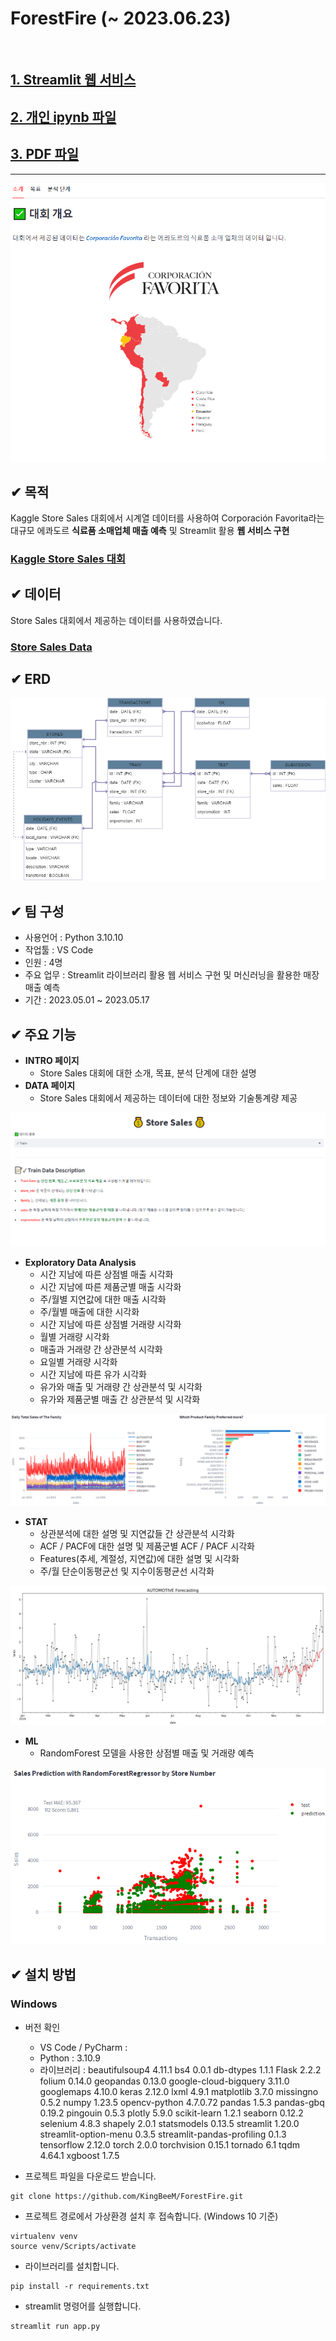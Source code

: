 # ForestFire (~ 2023.06.23)
<br/>

## [1. Streamlit 웹 서비스](https://kingbeem-forestfire-app-zxbk0n.streamlit.app/ "Streamlit Link")<br/>

## [2. 개인 ipynb 파일](https://github.com/KingBeeM/storesales_streamlit_by_Kaggle/blob/main/pdf/storesales.ipynb/ ".ipynb Link")<br/>

## [3. PDF 파일](https://github.com/KingBeeM/storesales_streamlit_by_Kaggle/blob/main/pdf/StoreSales_Attention.pdf/ "PDF Link")<br/>

---
![image](https://github.com/KingBeeM/storesales_streamlit_by_Kaggle/blob/main/img/main-store.png)

## ✔ 목적
Kaggle Store Sales 대회에서 시계열 데이터를 사용하여 Corporación Favorita라는 대규모 에콰도르 **식료품 소매업체 매출 예측** 및 Streamlit 활용 **웹 서비스 구현**<br/>

### [Kaggle Store Sales 대회](https://www.kaggle.com/competitions/store-sales-time-series-forecasting, "Kaggle Link") <br/>

## ✔ 데이터
Store Sales 대회에서 제공하는 데이터를 사용하였습니다.<br/>

### [Store Sales Data](https://www.kaggle.com/competitions/store-sales-time-series-forecasting/data, "Data Link") <br/>

## ✔ ERD
![image](https://github.com/KingBeeM/storesales_streamlit_by_Kaggle/blob/main/img/STORESALES_EDR.png)
<br/>

## ✔ 팀 구성
- 사용언어 : Python 3.10.10
- 작업툴 : VS Code
- 인원 : 4명
- 주요 업무 : Streamlit 라이브러리 활용 웹 서비스 구현 및 머신러닝을 활용한 매장 매출 예측
- 기간 : 2023.05.01 ~ 2023.05.17

## ✔ 주요 기능
- **INTRO 페이지**
  - Store Sales 대회에 대한 소개, 목표, 분석 단계에 대한 설명
- **DATA 페이지**
  - Store Sales 대회에서 제공하는 데이터에 대한 정보와 기술통계량 제공

![image1](https://github.com/KingBeeM/storesales_streamlit_by_Kaggle/blob/main/img/github-data.png)
- **Exploratory Data Analysis**
  - 시간 지남에 따른 상점별 매출 시각화
  - 시간 지남에 따른 제품군별 매출 시각화
  - 주/월별 지연값에 대한 매출 시각화
  - 주/월별 매출에 대한 시각화
  - 시간 지남에 따른 상점별 거래량 시각화
  - 월별 거래량 시각화
  - 매출과 거래량 간 상관분석 시각화
  - 요일별 거래량 시각화
  - 시간 지남에 따른 유가 시각화
  - 유가와 매출 및 거래량 간 상관분석 및 시각화
  - 유가와 제품군별 매출 간 상관분석 및 시각화

![image2](https://github.com/KingBeeM/storesales_streamlit_by_Kaggle/blob/main/img/github-eda.png)
- **STAT**
  - 상관분석에 대한 설명 및 지연값들 간 상관분석 시각화
  - ACF / PACF에 대한 설명 및 제품군별 ACF / PACF 시각화
  - Features(추세, 계절성, 지연값)에 대한 설명 및 시각화
  - 주/월 단순이동평균선 및 지수이동평균선 시각화

![image3](https://github.com/KingBeeM/storesales_streamlit_by_Kaggle/blob/main/img/stat.png)
- **ML**
  - RandomForest 모델을 사용한 상점별 매출 및 거래량 예측

![image4](https://github.com/KingBeeM/storesales_streamlit_by_Kaggle/blob/main/img/ML.png)
## ✔ 설치 방법

### Windows
- 버전 확인
  - VS Code / PyCharm : 
  - Python : 3.10.9
  - 라이브러리 : 
      beautifulsoup4                4.11.1
      bs4                           0.0.1
      db-dtypes                     1.1.1
      Flask                         2.2.2
      folium                        0.14.0
      geopandas                     0.13.0
      google-cloud-bigquery         3.11.0
      googlemaps                    4.10.0
      keras                         2.12.0
      lxml                          4.9.1
      matplotlib                    3.7.0
      missingno                     0.5.2
      numpy                         1.23.5
      opencv-python                 4.7.0.72
      pandas                        1.5.3
      pandas-gbq                    0.19.2
      pingouin                      0.5.3
      plotly                        5.9.0
      scikit-learn                  1.2.1
      seaborn                       0.12.2
      selenium                      4.8.3
      shapely                       2.0.1
      statsmodels                   0.13.5
      streamlit                     1.20.0
      streamlit-option-menu         0.3.5
      streamlit-pandas-profiling    0.1.3
      tensorflow                    2.12.0
      torch                         2.0.0
      torchvision                   0.15.1
      tornado                       6.1
      tqdm                          4.64.1
      xgboost                       1.7.5


- 프로젝트 파일을 다운로드 받습니다.
```
git clone https://github.com/KingBeeM/ForestFire.git
```
- 프로젝트 경로에서 가상환경 설치 후 접속합니다. (Windows 10 기준)
```
virtualenv venv
source venv/Scripts/activate
```
- 라이브러리를 설치합니다.
```
pip install -r requirements.txt
```
- streamlit 명령어를 실행합니다.
```
streamlit run app.py
```
